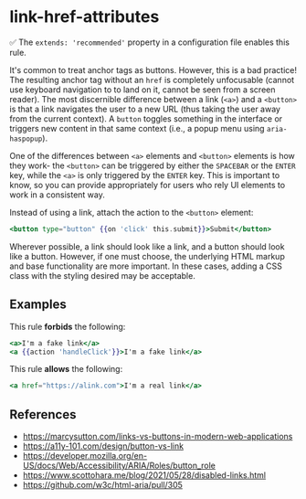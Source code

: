 # link-href-attributes

✅ The `extends: 'recommended'` property in a configuration file enables this rule.

It's common to treat anchor tags as buttons. However, this is a bad practice! The resulting anchor tag without an `href` is completely unfocusable (cannot use keyboard navigation to to land on it, cannot be seen from a screen reader). The most discernible difference between a link (`<a>`) and a `<button>` is that a link navigates the user to a new URL (thus taking the user away from the current context). A `button` toggles something in the interface or triggers new content in that same context (i.e., a popup menu using `aria-haspopup`).

One of the differences between `<a>` elements and `<button>` elements is how they work- the `<button>` can be triggered by either the `SPACEBAR` or the `ENTER` key, while the `<a>` is only triggered by the `ENTER` key. This is important to know, so you can provide appropriately for users who rely UI elements to work in a consistent way.

Instead of using a link, attach the action to the `<button>` element:

```hbs
<button type="button" {{on 'click' this.submit}}>Submit</button>
```

Wherever possible, a link should look like a link, and a button should look like a button. However, if one must choose, the underlying HTML markup and base functionality are more important. In these cases, adding a CSS class with the styling desired may be acceptable.

## Examples

This rule **forbids** the following:

```hbs
<a>I'm a fake link</a>
<a {{action 'handleClick'}}>I'm a fake link</a>
```

This rule **allows** the following:

```hbs
<a href="https://alink.com">I'm a real link</a>
```

## References

* <https://marcysutton.com/links-vs-buttons-in-modern-web-applications>
* <https://a11y-101.com/design/button-vs-link>
* <https://developer.mozilla.org/en-US/docs/Web/Accessibility/ARIA/Roles/button_role>
* <https://www.scottohara.me/blog/2021/05/28/disabled-links.html>
* <https://github.com/w3c/html-aria/pull/305>
